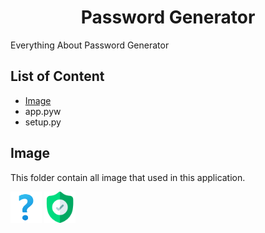 <div align="center">
  <h1>Password Generator</h1>
</div>
Everything About Password Generator

## List of Content
* [Image](#Image)
* app.pyw
* setup.py

## Image
This folder contain all image that used in this application.
<div align="center">
  <p align="left">
<img src="https://github.com/mpritamp/Password-Generator/blob/master/Image/icons8-question-mark-96.png" height="50">
<img src="https://github.com/mpritamp/Password-Generator/blob/master/Image/shield.png" height="50">
  </p>
